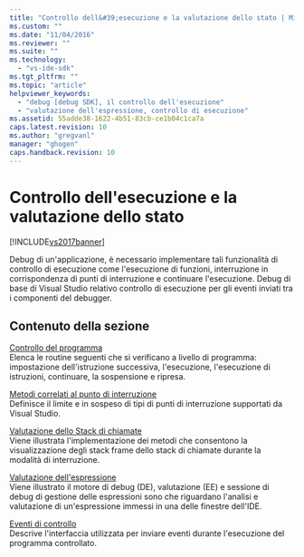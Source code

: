 ```yaml
---
title: "Controllo dell&#39;esecuzione e la valutazione dello stato | Microsoft Docs"
ms.custom: ""
ms.date: "11/04/2016"
ms.reviewer: ""
ms.suite: ""
ms.technology: 
  - "vs-ide-sdk"
ms.tgt_pltfrm: ""
ms.topic: "article"
helpviewer_keywords: 
  - "debug [debug SDK], il controllo dell'esecuzione"
  - "valutazione dell'espressione, controllo di esecuzione"
ms.assetid: 55adde38-1622-4b51-83cb-ce1b04c1ca7a
caps.latest.revision: 10
ms.author: "gregvanl"
manager: "ghogen"
caps.handback.revision: 10
---
```

# Controllo dell&#39;esecuzione e la valutazione dello stato
[!INCLUDE[vs2017banner](../../code-quality/includes/vs2017banner.md)]

Debug di un'applicazione, è necessario implementare tali funzionalità di controllo di esecuzione come l'esecuzione di funzioni, interruzione in corrispondenza di punti di interruzione e continuare l'esecuzione. Debug di base di Visual Studio relativo controllo di esecuzione per gli eventi inviati tra i componenti del debugger.  
  
## <a name="in-this-section"></a>Contenuto della sezione  
 [Controllo del programma](../../extensibility/debugger/program-control.md)  
 Elenca le routine seguenti che si verificano a livello di programma: impostazione dell'istruzione successiva, l'esecuzione, l'esecuzione di istruzioni, continuare, la sospensione e ripresa.  
  
 [Metodi correlati al punto di interruzione](../../extensibility/debugger/breakpoint-related-methods.md)  
 Definisce il limite e in sospeso di tipi di punti di interruzione supportati da Visual Studio.  
  
 [Valutazione dello Stack di chiamate](../../extensibility/debugger/call-stack-evaluation.md)  
 Viene illustrata l'implementazione dei metodi che consentono la visualizzazione degli stack frame dello stack di chiamate durante la modalità di interruzione.  
  
 [Valutazione dell'espressione](../../extensibility/debugger/expression-evaluation-visual-studio-debugging-sdk.md)  
 Viene illustrato il motore di debug (DE), valutazione (EE) e sessione di debug di gestione delle espressioni sono che riguardano l'analisi e valutazione di un'espressione immessi in una delle finestre dell'IDE.  
  
 [Eventi di controllo](../../extensibility/debugger/control-events.md)  
 Descrive l'interfaccia utilizzata per inviare eventi durante l'esecuzione del programma controllato.